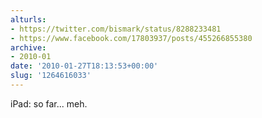 ```yaml
---
alturls:
- https://twitter.com/bismark/status/8288233481
- https://www.facebook.com/17803937/posts/455266855380
archive:
- 2010-01
date: '2010-01-27T18:13:53+00:00'
slug: '1264616033'
---
```


iPad: so far... meh.


